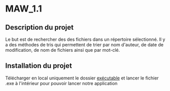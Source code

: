 # MAW_1.1

## Description du projet

Le but est de rechercher des des fichiers dans un répertoire sélectionné. Il y a des méthodes de tris qui permettent de trier par nom d'auteur, de date de modification, de nom de fichiers ainsi que par mot-clé.

## Installation du projet 

Télécharger en local uniquement le dossier [exécutable]() et lancer le fichier .exe à l'intérieur pour pouvoir lancer notre application  